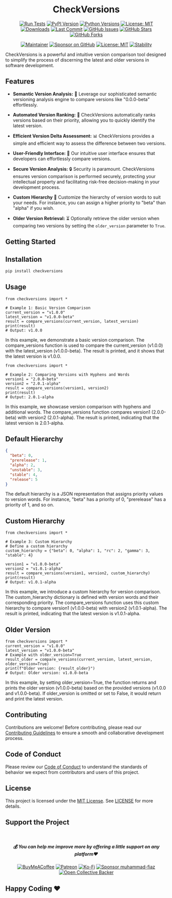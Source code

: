 <div align="center">

# CheckVersions

[![Run Tests](https://github.com/muhammad-fiaz/checkversions/actions/workflows/python-package.yml/badge.svg)](https://github.com/muhammad-fiaz/checkversions/actions/workflows/python-package.yml)
[![PyPI Version](https://img.shields.io/pypi/v/checkversions)](https://pypi.org/project/checkversions/)
[![Python Versions](https://img.shields.io/pypi/pyversions/checkversions)](https://pypi.org/project/checkversions/)
[![License: MIT](https://img.shields.io/badge/License-MIT-blue.svg)](https://opensource.org/licenses/MIT)
[![Downloads](https://img.shields.io/pypi/dm/checkversions)](https://pypi.org/project/checkversions/)
[![Last Commit](https://img.shields.io/github/last-commit/muhammad-fiaz/checkversions)](https://github.com/muhammad-fiaz/checkversions)
[![GitHub Issues](https://img.shields.io/github/issues/muhammad-fiaz/checkversions)](https://github.com/muhammad-fiaz/checkversions/issues)
[![GitHub Stars](https://img.shields.io/github/stars/muhammad-fiaz/checkversions)](https://github.com/muhammad-fiaz/checkversions/stargazers)
[![GitHub Forks](https://img.shields.io/github/forks/muhammad-fiaz/checkversions)](https://github.com/muhammad-fiaz/checkversions/network)

[![Maintainer](https://img.shields.io/badge/Maintainer-muhammad--fiaz-blue)](https://github.com/muhammad-fiaz)
[![Sponsor on GitHub](https://img.shields.io/badge/Sponsor%20on%20GitHub-Become%20a%20Sponsor-blue)](https://github.com/sponsors/muhammad-fiaz)
[![License: MIT](https://img.shields.io/badge/License-MIT-blue.svg)](https://opensource.org/licenses/MIT)
[![Stability](https://img.shields.io/badge/Stability-Stable-green)](https://github.com/muhammad-fiaz/checkversions)

</div>



CheckVersions is a powerful and intuitive version comparison tool designed to simplify the process of discerning the latest and older versions in software development.

## Features

- **Semantic Version Analysis:** 🧐 Leverage our sophisticated semantic versioning analysis engine to compare versions like "0.0.0-beta" effortlessly.

- **Automated Version Ranking:** 🚀 CheckVersions automatically ranks versions based on their priority, allowing you to quickly identify the latest version.

- **Efficient Version Delta Assessment:** 📊 CheckVersions provides a simple and efficient way to assess the difference between two versions.

- **User-Friendly Interface:** 🎨 Our intuitive user interface ensures that developers can effortlessly compare versions.

- **Secure Version Analysis:** 🔒 Security is paramount. CheckVersions ensures version comparison is performed securely, protecting your intellectual property and facilitating risk-free decision-making in your development process.

- **Custom Hierarchy** 📝 Customize the hierarchy of version words to suit your needs. For instance, you can assign a higher priority to "beta" than "alpha" if you wish.

- **Older Version Retrieval:** ⏳ Optionally retrieve the older version when comparing two versions by setting the `older_version` parameter to `True`.

## Getting Started

## Installation

```bash
pip install checkversions
```
## Usage
```python3
from checkversions import *

# Example 1: Basic Version Comparison
current_version = "v1.0.0"
latest_version = "v1.0.0-beta"
result = compare_versions(current_version, latest_version)
print(result)
# Output: v1.0.0
```
In this example, we demonstrate a basic version comparison. The compare_versions function is used to compare the current_version (v1.0.0) with the latest_version (v1.0.0-beta). The result is printed, and it shows that the latest version is v1.0.0.

```python3
from checkversions import *

# Example 2: Comparing Versions with Hyphens and Words
version1 = "2.0.0-beta"
version2 = "2.0.1-alpha"
result = compare_versions(version1, version2)
print(result)
# Output: 2.0.1-alpha

```
In this example, we showcase version comparison with hyphens and additional words. The compare_versions function compares version1 (2.0.0-beta) with version2 (2.0.1-alpha). The result is printed, indicating that the latest version is 2.0.1-alpha.

## Default Hierarchy
```json
{
  "beta": 0,
  "prerelease": 1,
  "alpha": 2,
  "unstable": 3,
  "stable": 4,
  "release": 5
}

```
The default hierarchy is a JSON representation that assigns priority values to version words. For instance, "beta" has a priority of 0, "prerelease" has a priority of 1, and so on.

## Custom Hierarchy

```python3
from checkversions import *

# Example 3: Custom Hierarchy
# Define a custom hierarchy
custom_hierarchy = {"beta": 0, "alpha": 1, "rc": 2, "gamma": 3, "stable": 4}

version1 = "v1.0.0-beta"
version2 = "v1.0.1-alpha"
result = compare_versions(version1, version2, custom_hierarchy)
print(result)
# Output: v1.0.1-alpha

```
In this example, we introduce a custom hierarchy for version comparison. The custom_hierarchy dictionary is defined with version words and their corresponding priority. The compare_versions function uses this custom hierarchy to compare version1 (v1.0.0-beta) with version2 (v1.0.1-alpha). The result is printed, indicating that the latest version is v1.0.1-alpha.

## Older Version

```python3
from checkversions import *
current_version = "v1.0.0"
latest_version = "v1.0.0-beta"
# Example with older_version=True
result_older = compare_versions(current_version, latest_version, older_version=True)
print(f"Older version: {result_older}")
# Output: Older version: v1.0.0-beta
```
In this example, by setting older_version=True, the function returns and prints the older version (v1.0.0-beta) based on the provided versions (v1.0.0 and v1.0.0-beta). If older_version is omitted or set to False, it would return and print the latest version.

## Contributing
Contributions are welcome! Before contributing, please read our [Contributing Guidelines](CONTRIBUTING.md) to ensure a smooth and collaborative development process.

## Code of Conduct

Please review our [Code of Conduct](CODE_OF_CONDUCT.md) to understand the standards of behavior we expect from contributors and users of this project.

## License
This project is licensed under the [MIT License](). See [LICENSE](LICENSE) for more details.

## Support the Project
<br>
<div align="center">

<h5> <strong> 💰 You can help me improve more by offering a little support on any platform❤️</strong></h5>

[![BuyMeACoffee](https://img.shields.io/badge/Buy%20Me%20a%20Coffee-ffdd00?style=for-the-badge&logo=buy-me-a-coffee&logoColor=black)](https://buymeacoffee.com/muhammadfiaz) [![Patreon](https://img.shields.io/badge/Patreon-F96854?style=for-the-badge&logo=patreon&logoColor=white)](https://patreon.com/muhammadfiaz) [![Ko-Fi](https://img.shields.io/badge/Ko--fi-F16061?style=for-the-badge&logo=ko-fi&logoColor=white)](https://ko-fi.com/muhammadfiaz)
[![Sponsor muhammad-fiaz](https://img.shields.io/badge/Sponsor-%231EAEDB.svg?&style=for-the-badge&logo=GitHub-Sponsors&logoColor=white)](https://github.com/sponsors/muhammad-fiaz)
[![Open Collective Backer](https://img.shields.io/badge/Open%20Collective-Backer-%238CC84B?style=for-the-badge&logo=open-collective&logoColor=white)](https://opencollective.com/muhammadfiaz)
</div>



## Happy Coding ❤️

